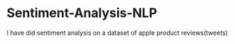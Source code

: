 # Sentiment-Analysis-NLP
I have did sentiment analysis on a dataset of apple product reviews(tweets)
